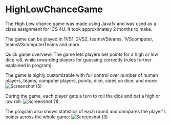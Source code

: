 # HighLowChanceGame

The High Low chance game was made using Javafx and was used as a class assignment for ICS 4U. It took approximately 2 months to make.

The game can be played in 1VS1, 2VS2, teamsVSteams, 1VScomputer, teamsVScomputerTeams and more. 

Quick game overview: The game lets players bet points for a high or low dice roll, while rewarding players for guessing correctly (rules further explained in program).

The game is highly customizable with full control over number of human players, teams, computer players, points, dice, sides on dice, and more:
![Screenshot (5)](https://user-images.githubusercontent.com/43831507/95701764-749b1100-0c18-11eb-9071-6e67a55b8ad4.png)

During the game, each player gets a turn to roll the dice and bet a high or low roll:
![Screenshot (1)](https://user-images.githubusercontent.com/43831507/95701139-c6429c00-0c16-11eb-96ea-f4d39243a8f7.png)

The program also shows statistics of each round and compares the player's points across the whole game:
![Screenshot (3)](https://user-images.githubusercontent.com/43831507/95701797-87ade100-0c18-11eb-91bb-17cb90eab680.png)

